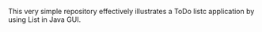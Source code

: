 This very simple repository effectively illustrates a ToDo listc application by using List in Java GUI.
